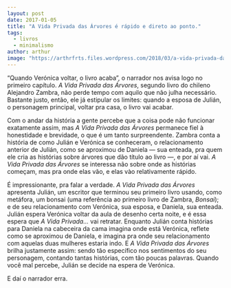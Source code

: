 ```yaml
---
layout: post
date: 2017-01-05
title: "A Vida Privada das Árvores é rápido e direto ao ponto."
tags:
  - livros
  - minimalismo
author: arthur
image: "https://arthrfrts.files.wordpress.com/2018/03/a-vida-privada-das-arvores.jpg"
---
```


“Quando Verónica voltar, o livro acaba”, o narrador nos avisa logo no primeiro capítulo. _A Vida Privada das Árvores_, segundo livro do chileno Alejandro Zambra, não perde tempo com aquilo que não julha necessário. Bastante justo, então, ele já estipular os limites: quando a esposa de Julián, o personagem principal, voltar pra casa, o livro vai acabar.

Com o andar da história a gente percebe que a coisa pode não funcionar exatamente assim, mas _A Vida Privada das Árvores_ permanece fiel à honestidade e brevidade, o que é um tanto surpreendente. Zambra conta a história de como Julián e Verónica se conheceram, o relacionamento anterior de Julián, como se aproximou de Daniela — sua enteada, pra quem ele cria as histórias sobre árvores que dão título ao livro —, e por aí vai. _A Vida Privada das Árvores_ se interessa não sobre onde as histórias começam, mas pra onde elas vão, e elas vào relativamente rápido.

É impressionante, pra falar a verdade. _A Vida Privada das Árvores_ apresenta Julián, um escritor que terminou seu primeiro livro usando, como metáfora, um bonsai (uma referência ao primeiro livro de Zambra, _Bonsai_); e de seu relacionamento com Verónica, sua esposa, e Daniela, sua enteada. Julián espera Verónica voltar da aula de desenho certa noite, e é essa espera que _A Vida Privada…_ vai retratar. Enquanto Julián conta histórias para Daniela na cabeceira da cama imagina onde está Verónica, reflete como se aproximou de Daniela, e imagina pra onde seu relacionamento com aquelas duas mulheres estaria indo. E _A Vida Privada das Árvores_ brilha justamente assim: sendo tão específico nos sentimentos do seu personagem, contando tantas histórias, com tão poucas palavras. Quando você mal percebe, Julián se decide na espera de Verónica.

E daí o narrador erra.

